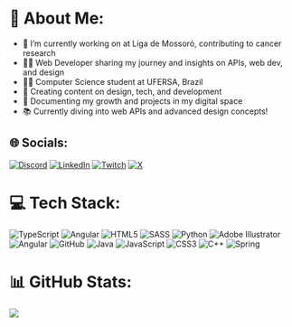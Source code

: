 # 💫 About Me:
- 🔭 I’m currently working on at Liga de Mossoró, contributing to cancer research<br>
- 👨‍💻 Web Developer sharing my journey and insights on APIs, web dev, and design<br>
- 👨‍🎓 Computer Science student at UFERSA, Brazil<br>
- 🎨 Creating content on design, tech, and development<br>
- 🌱 Documenting my growth and projects in my digital space<br>
- 📚 Currently diving into web APIs and advanced design concepts!


## 🌐 Socials:
[![Discord](https://img.shields.io/badge/Discord-%237289DA.svg?logo=discord&logoColor=white)](https://discord.gg/https://discord.gg/JaFP9wsj) [![LinkedIn](https://img.shields.io/badge/LinkedIn-%230077B5.svg?logo=linkedin&logoColor=white)](https://linkedin.com/in/gleo-dev) [![Twitch](https://img.shields.io/badge/Twitch-%239146FF.svg?logo=Twitch&logoColor=white)](https://twitch.tv/roppavlr_) [![X](https://img.shields.io/badge/X-black.svg?logo=X&logoColor=white)](https://x.com/leog____) 

# 💻 Tech Stack:
![TypeScript](https://img.shields.io/badge/typescript-%23007ACC.svg?style=for-the-badge&logo=typescript&logoColor=white) ![Angular](https://img.shields.io/badge/angular-%23DD0031.svg?style=for-the-badge&logo=angular&logoColor=white) ![HTML5](https://img.shields.io/badge/html5-%23E34F26.svg?style=for-the-badge&logo=html5&logoColor=white) ![SASS](https://img.shields.io/badge/SASS-hotpink.svg?style=for-the-badge&logo=SASS&logoColor=white) ![Python](https://img.shields.io/badge/python-3670A0?style=for-the-badge&logo=python&logoColor=ffdd54) ![Adobe Illustrator](https://img.shields.io/badge/adobe%20illustrator-%23FF9A00.svg?style=for-the-badge&logo=adobe%20illustrator&logoColor=white) ![Angular](https://img.shields.io/badge/angular-%23DD0031.svg?style=for-the-badge&logo=angular&logoColor=white) ![GitHub](https://img.shields.io/badge/github-%23121011.svg?style=for-the-badge&logo=github&logoColor=white) ![Java](https://img.shields.io/badge/java-%23ED8B00.svg?style=for-the-badge&logo=openjdk&logoColor=white) ![JavaScript](https://img.shields.io/badge/javascript-%23323330.svg?style=for-the-badge&logo=javascript&logoColor=%23F7DF1E) ![CSS3](https://img.shields.io/badge/css3-%231572B6.svg?style=for-the-badge&logo=css3&logoColor=white) ![C++](https://img.shields.io/badge/c++-%2300599C.svg?style=for-the-badge&logo=c%2B%2B&logoColor=white) ![Spring](https://img.shields.io/badge/spring-%236DB33F.svg?style=for-the-badge&logo=spring&logoColor=white)
# 📊 GitHub Stats:

![](https://github-readme-stats.vercel.app/api/top-langs/?username=LeoGuimas&theme=dark&hide_border=false&include_all_commits=true&count_private=false&layout=compact)
<!-- Proudly created with GPRM ( https://gprm.itsvg.in ) -->
